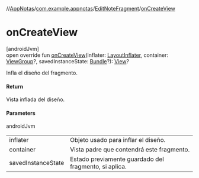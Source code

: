 //[AppNotas](../../../index.md)/[com.example.appnotas](../index.md)/[EditNoteFragment](index.md)/[onCreateView](on-create-view.md)

# onCreateView

[androidJvm]\
open override fun [onCreateView](on-create-view.md)(inflater: [LayoutInflater](https://developer.android.com/reference/kotlin/android/view/LayoutInflater.html), container: [ViewGroup](https://developer.android.com/reference/kotlin/android/view/ViewGroup.html)?, savedInstanceState: [Bundle](https://developer.android.com/reference/kotlin/android/os/Bundle.html)?): [View](https://developer.android.com/reference/kotlin/android/view/View.html)?

Infla el diseño del fragmento.

#### Return

Vista inflada del diseño.

#### Parameters

androidJvm

| | |
|---|---|
| inflater | Objeto usado para inflar el diseño. |
| container | Vista padre que contendrá este fragmento. |
| savedInstanceState | Estado previamente guardado del fragmento, si aplica. |
